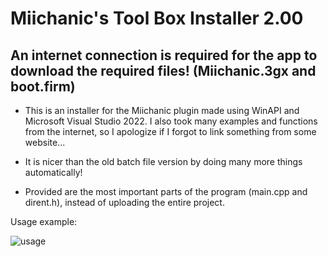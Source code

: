 # Miichanic's Tool Box Installer 2.00

An internet connection is required for the app to download the required files! (Miichanic.3gx and boot.firm)
---

- This is an installer for the Miichanic plugin made using WinAPI and Microsoft Visual Studio 2022.
I also took many examples and functions from the internet, so I apologize if I forgot to link something from some website...

- It is nicer than the old batch file version by doing many more things automatically!

- Provided are the most important parts of the program (main.cpp and dirent.h), instead of uploading the entire project.

Usage example:

![usage](https://user-images.githubusercontent.com/32585652/149185461-83fde09f-c460-48ee-8584-55600c39a433.PNG)
